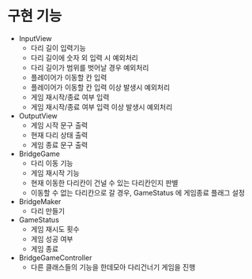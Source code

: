 # 구현 기능 #

- InputView
  - 다리 길이 입력기능
  - 다리 길이에 숫자 외 입력 시 예외처리
  - 다리 길이가 범위를 벗어날 경우 예외처리
  - 플레이어가 이동할 칸 입력
  - 플레이어가 이동할 칸 입력 이상 발생시 예외처리
  - 게임 재시작/종료 여부 입력
  - 게임 재시작/종료 여부 입력 이상 발생시 예외처리
- OutputView
  - 게임 시작 문구 출력
  - 현재 다리 상태 출력
  - 게임 종료 문구 출력
- BridgeGame
  - 다리 이동 기능
  - 게임 재시작 기능
  - 현재 이동한 다리칸이 건널 수 있는 다리칸인지 판별
  - 이동할 수 없는 다리칸으로 갈 경우, GameStatus 에 게임종료 플래그 설정
- BridgeMaker
  - 다리 만들기
- GameStatus
  - 게임 재시도 횟수
  - 게임 성공 여부
  - 게임 종료
- BridgeGameController
  - 다른 클래스들의 기능을 한데모아 다리건너기 게임을 진행